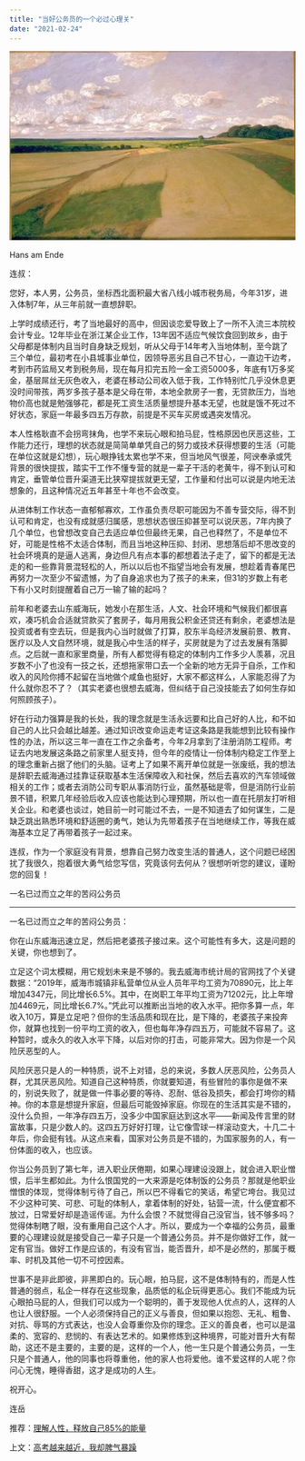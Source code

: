 ```yaml
---
title: "当好公务员的一个必过心理关"
date: "2021-02-24"
---
```


![连岳文章](images/连岳文章picture-26.jpg)

Hans am Ende

  

连叔：

  

您好，本人男，公务员，坐标西北面积最大省八线小城市税务局，今年31岁，进入体制7年，从三年前就一直想辞职。

  

上学时成绩还行，考了当地最好的高中，但因谈恋爱导致上了一所不入流三本院校会计专业。12年毕业在浙江某企业工作，13年因不适应气候饮食回到故乡，由于父母都是体制内且当时自身缺乏规划，听从父母于14年考入当地体制，至今跳了三个单位，最初考在小县城事业单位，因领导恶劣且自己不甘心，一直边干边考，考到市药监局又考到税务局，现在每月扣完五险一金工资5000多，年底有1万多奖金，基层屌丝无灰色收入，老婆在移动公司收入低于我，工作特别忙几乎没休息更没时间带孩，两岁多孩子基本是父母在带，本地全款房子一套，无贷款压力，当地物价高也就是勉强够花，都是死工资生活质量想提升基本无望，也就是饿不死过不好状态，家庭一年最多四五万存款，前提是不买车买房或遇突发情况。

  

本人性格耿直不会拐弯抹角，也学不来玩心眼和拍马屁，性格原因也厌恶这些，工作能力还行，理想的状态就是简简单单凭自己的努力或技术获得想要的生活（可能在单位这就是幻想），玩心眼挣钱太累也学不来，但当地风气很差，阿谀奉承或凭背景的很快提拔，踏实干工作不懂专营的就是一辈子干活的老黄牛，得不到认可和肯定，垂管单位晋升渠道无比狭窄提拔就更无望，工作量和付出可以说是内地无法想象的，且这种情况近五年甚至十年也不会改变。

  

从进体制工作状态一直郁郁寡欢，工作虽负责尽职可能因为不善专营交际，得不到认可和肯定，也没有成就感归属感，思想状态很压抑甚至可以说厌恶，7年内换了几个单位，也曾想改变自己去适应单位但最终无果，自己也释然了，不是单位不好，可能是性格不太适合体制，而且当地这种压抑、封闭、思想落后却不思改变的社会环境真的是逼人逃离，身边但凡有点本事的都想着法子走了，留下的都是无法走的和一些靠背景混轻松的人，所以以后也不指望当地会有发展，想趁着青春尾巴再努力一次至少不留遗憾，为了自身追求也为了孩子的未来，但31的岁数上有老下有小又时刻提醒着自己万一输了输的起吗？

  

前年和老婆去山东威海玩，她发小在那生活，人文、社会环境和气候我们都很喜欢，凑巧机会合适就贷款买了套房子，每月用我公积金还贷还有剩余，老婆想法是投资或者有空去玩，但是我内心当时就做了打算，胶东半岛经济发展前景、教育、医疗以及人文自然环境，就是我心中生活的样子，买房就是为了过去发展有落脚点。之后就一直和家里商量，所有人都觉得有稳定的体制内工作多少人羡慕，况且岁数不小了也没有一技之长，还想拖家带口去一个全新的地方无异于自杀，工作和收入的风险你搏不起留在当地做个咸鱼也挺好，大家不都这样么，人家能忍得了为什么就你忍不了？（其实老婆也很想去威海，但纠结于自己没技能去了如何生存如何照顾孩子）。

  

好在行动力强算是我的长处，我的理念就是生活永远要和比自己好的人比，和不如自己的人比只会越比越差。通过知识改变命运走考证这条路是我能想到比较有操作性的办法，所以这三年一直在工作之余备考，今年2月拿到了注册消防工程师。考证去内地发展这条路之前家里人挺支持，但今年的疫情让一份体制内稳定工作至上的理念重新占据了他们的头脑。证考上了如果不离开单位就是一张废纸，我的想法是辞职去威海通过挂靠证获取基本生活保障收入和社保，然后去喜欢的汽车领域做相关的工作；或者去消防公司专职从事消防行业，虽然基础是零，但是消防行业前景不错，积累几年经验后收入应该也能达到心理预期，所以也一直在托朋友打听相关企业。和老婆也谈过，她目前一时可能过不去，一是不知道去了如何谋生，二是缺乏跳出熟悉环境和舒适圈的勇气，她认为先带着孩子在当地继续工作，等我在威海基本立足了再带着孩子一起过来。

  

连叔，作为一个家庭没有背景，想靠自己努力改变生活的普通人，这个问题已经困扰了我很久，抱着很大勇气给您写信，究竟该何去何从？很想听听您的建议，谨盼您的回复！

  

一名已过而立之年的苦闷公务员

  

* * *

  

一名已过而立之年的苦闷公务员：

  

你在山东威海迅速立足，然后把老婆孩子接过来。这个可能性有多大，这是问题的关键，你也想到了。

  

立足这个词太模糊，用它规划未来是不够的。我去威海市统计局的官网找了个关键数据：“2019年，威海市城镇非私营单位从业人员年平均工资为70890元，比上年增加4347元，同比增长6.5%。其中，在岗职工年平均工资为71202元，比上年增加4469元，同比增长6.7%。”凭此可以推断出当地的收入水平。把你多算一点，年收入10万，算是立足吧？但你的生活品质和现在比，是下降的，老婆孩子来投奔你，就算也找到一份平均工资的收入，但也每年净存四五万，可能就不容易了。这种暂时，或永久的收入水平下降，以后对你的打击，可能非常大。因为你是一个风险厌恶型的人。

  

风险厌恶只是人的一种特质，说不上对错，总的来说，多数人厌恶风险，公务员人群，尤其厌恶风险。知道自己这种特质，你就要知道，有些冒险的事你是做不来的，别说失败了，就是做一件事必要的等待、忍耐、低谷及损失，都会打垮你的精神。你的本意是想提升家庭，但最后可能毁掉家庭。你现在的生活其实是不错的，没什么负担，一年净存四五万，没多少中国家庭达到这水平——新闻及传言里的财富故事，只是少数人的。这四五万好好打理，让它像雪球一样滚动变大，十几二十年后，你会挺有钱。从这点来看，国家对公务员是不错的，为国家服务的人，有一份体面的收入，也应该。

  

你当公务员到了第七年，进入职业厌倦期，如果心理建设没跟上，就会进入职业憎恨，后半生都如此。为什么恨国党的一大来源是吃体制饭的公务员？那就是他职业憎恨的体现，觉得体制亏待了自己，所以巴不得看它的笑话，希望它垮台。我见过不少这种可笑、可悲、可耻的体制人，拿着体制的好处，钻营一流，什么便宜都不放过，日常爱好却是造谣传谣。为什么会恨？不就觉得自己没官当，钱不够多吗？觉得体制瞎了眼，没有重用自己这个人才。所以，要成为一个幸福的公务员，最重要的心理建设就是接受自己一辈子只是一个普通公务员。并不是你做好工作，就一定有官当。做好工作是应该的，有没有官当，能否晋升，却不是必然的，那属于概率、时机及其他一切不可控因素。

  

世事不是非此即彼，非黑即白的。玩心眼，拍马屁，这不是体制特有的，而是人性普通的弱点，私企一样存在这些现象，品质低的私企玩得更恶心。我们不能成为玩心眼拍马屁的人，但我们可以成为一个聪明的，善于发现他人优点的人，这样的人也让人很舒服。一个人必须保持自己的正义与善良，但如果以抱怨、无礼、粗鲁、对抗、辱骂的方式表达，也没人会尊重你及你的理念。正义的善良者，也可以是温柔的、宽容的、悲悯的、有表达艺术的。如果修炼到这种境界，可能对晋升大有帮助，这还不是主要的，主要的是，这样的一个人，他一生只是个普通公务员，一生只是个普通人，他的同事也将尊重他，他的家人也将爱他。谁不爱这样的人呢？你问心无愧，睡得香甜，这才是成功的人生。

  

祝开心。

  

连岳

  

推荐：[理解人性，释放自己85%的能量](http://mp.weixin.qq.com/s?__biz=MjM5NDU0Mjk2MQ==&mid=2651635177&idx=2&sn=1aa09f1c1dd3191c61e878db14ece225&chksm=bd7e39f78a09b0e16e45feb8c0813fa7620326a915217522bbd82b31a1f3786bf50de633e6aa&scene=21#wechat_redirect)  

上文：[高考越来越近，我却脾气暴躁](http://mp.weixin.qq.com/s?__biz=MjM5NDU0Mjk2MQ==&mid=2651683321&idx=1&sn=70a8ac8b98a20a1a8a8069ccd5126895&chksm=bd7ffde78a0874f1121aa6be76bf28376cec0a51b07d00dd43ad00b2691caf418104f64d817c&scene=21#wechat_redirect)
